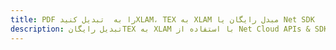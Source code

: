 ---title: PDF را به  تبدیل کنیدXLAM، TEX به XLAM مبدل رایگان یا Net SDKdescription: تبدیل رایگانTEX به XLAM با استفاده از Net Cloud APIs & SDK همچنین اسناد PDF را در Cloud ایجاد، ویرایش و رندر کنید.---